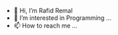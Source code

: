 - 👋 Hi, I’m Rafid Remal
- 👀 I’m interested in Programming ...
- 📫 How to reach me ...

<!---
badsha-rafid/badsha-rafid is a ✨ special ✨ repository because its `README.md` (this file) appears on your GitHub profile.
You can click the Preview link to take a look at your changes.
--->
